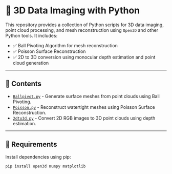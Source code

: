 # 🧠 3D Data Imaging with Python

This repository provides a collection of Python scripts for 3D data imaging, point cloud processing, and mesh reconstruction using `Open3D` and other Python tools. It includes:

- ✅ Ball Pivoting Algorithm for mesh reconstruction  
- ✅ Poisson Surface Reconstruction  
- ✅ 2D to 3D conversion using monocular depth estimation and point cloud generation

---

## 📁 Contents

- [`Ballpivot.py`](./Ballpivot.py) - Generate surface meshes from point clouds using Ball Pivoting.
- [`Poisson.py`](./Poisson.py) - Reconstruct watertight meshes using Poisson Surface Reconstruction.
- [`2dto3d.py`](./2dto3d.py) - Convert 2D RGB images to 3D point clouds using depth estimation.

---

## 🔧 Requirements

Install dependencies using pip:

```bash
pip install open3d numpy matplotlib
